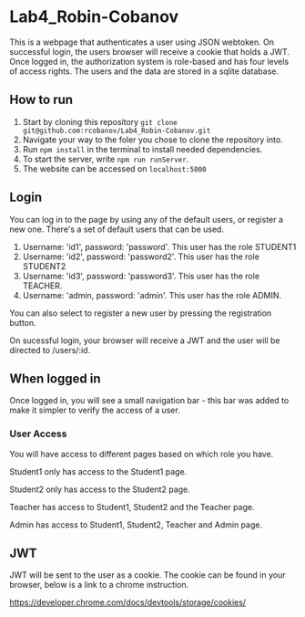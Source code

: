 # Lab4_Robin-Cobanov
This is a webpage that authenticates a user using JSON webtoken. On successful login, the users browser will receive a cookie that holds a JWT.
Once logged in, the authorization system is role-based and has four levels of access rights. The users and the data are stored in a sqlite database.

## How to run

1. Start by cloning this repository `git clone git@github.com:rcobanov/Lab4_Robin-Cobanov.git`
2. Navigate your way to the foler you chose to clone the repository into.
3. Run `npm install` in the terminal to install needed dependencies.
4. To start the server, write `npm run runServer`.
5. The website can be accessed on `localhost:5000`



## Login
You can log in to the page by using any of the default users, or register a new one.
There's a set of default users that can be used.
1. Username: 'id1', password: 'password'. This user has the role STUDENT1
2. Username: 'id2', password: 'password2'. This user has the role STUDENT2
3. Username: 'id3', password: 'password3'. This user has the role TEACHER.
4. Username: 'admin, password: 'admin'. This user has the role ADMIN.

You can also select to register a new user by pressing the registration button.

On sucessful login, your browser will receive a JWT and the user will be directed to /users/:id.

## When logged in
Once logged in, you will see a small navigation bar - this bar was added to make it simpler to verify the access of a user.
### User Access
You will have access to different pages based on which role you have.

Student1 only has access to the Student1 page.

Student2 only has access to the Student2 page.

Teacher has access to Student1, Student2 and the Teacher page.

Admin has access to Student1, Student2, Teacher and Admin page.

## JWT
JWT will be sent to the user as a cookie.
The cookie can be found in your browser, below is a link to a chrome instruction.

https://developer.chrome.com/docs/devtools/storage/cookies/






